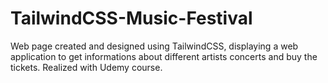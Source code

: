 # TailwindCSS-Music-Festival
Web page created and designed using TailwindCSS, displaying a web application to get informations about different artists concerts and buy the tickets. Realized with Udemy course.

